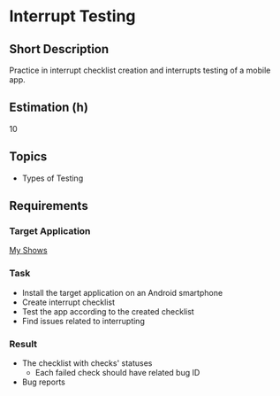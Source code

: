 # Interrupt Testing

## Short Description

Practice in interrupt checklist creation and interrupts testing of a mobile app.

## Estimation (h)

10

## Topics

* Types of Testing

## Requirements

### Target Application

[My Shows](./assets/MyShows_v3.1.1.apk)

### Task

* Install the target application on an Android smartphone
* Create interrupt checklist
* Test the app according to the created checklist
* Find issues related to interrupting

### Result

* The checklist with checks' statuses
  * Each failed check should have related bug ID
* Bug reports
